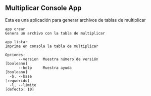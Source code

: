 

## Multiplicar Console App

Esta es una aplicación para generar archivos de tablas de multiplicar


```
app crear
Genera un archivo con la tabla de multiplicar

app listar
Imprime en consola la tabla de multiplicar

Opciones:
      --version  Muestra número de versión                            [booleano]
      --help     Muestra ayuda                                        [booleano]
  -b, --base                                                         [requerido]
  -l, --limite                                                     [defecto: 10]
```